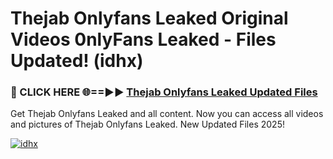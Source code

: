 # Thejab Onlyfans Leaked Original Videos 0nlyFans Leaked - Files Updated! (idhx)

<h3>🔴 CLICK HERE 🌐==►► <a href="https://tinyurl.com/ms9xzufz" rel="nofollow">Thejab Onlyfans Leaked Updated Files</a></h3>

Get Thejab Onlyfans Leaked and all content. Now you can access all videos and pictures of Thejab Onlyfans Leaked. New Updated Files 2025!

[![idhx](https://i.imgur.com/ppqm5kG.gif)](https://tinyurl.com/ms9xzufz)
